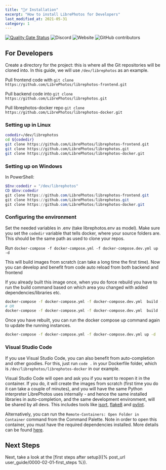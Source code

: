 ```yaml
---
title: "👷‍♂️ Installation"
excerpt: "How to install LibrePhotos for Developers"
last_modified_at: 2021-05-31
category: 1
---
```


[![Quality Gate Status](https://sonarcloud.io/api/project_badges/measure?project=LibrePhotos_ownphotos&metric=alert_status)](https://sonarcloud.io/dashboard?id=LibrePhotos_ownphotos) ![Discord](https://img.shields.io/discord/784619049208250388?style=plastic) ![Website](https://img.shields.io/website?down_color=lightgrey&down_message=offline&style=plastic&up_color=blue&up_message=online&url=https%3A%2F%2Flibrephotos.com) ![GitHub contributors](https://img.shields.io/github/contributors/librephotos/librephotos?style=plastic)

## For Developers

Create a directory for the project: this is where all the Git repositories will be cloned into. In this guide, we will
use `/dev/librephotos` as an example.

Pull frontend code with `git clone https://github.com/LibrePhotos/librephotos-frontend.git `

Pull backend code into `git clone https://github.com/LibrePhotos/librephotos.git `

Pull librephotos-docker repo `git clone https://github.com/LibrePhotos/librephotos-docker.git`

### Setting up in Linux

```bash
codedir=/dev/librephotos
cd ${codedir}
git clone https://github.com/LibrePhotos/librephotos-frontend.git
git clone https://github.com/LibrePhotos/librephotos.git
git clone https://github.com/LibrePhotos/librephotos-docker.git
```

### Setting up on Windows

In PowerShell:

```powershell
$Env:codedir = "/dev/librephotos"
CD $Env:codedir
git clone https://github.com/LibrePhotos/librephotos-frontend.git
git clone https://github.com/LibrePhotos/librephotos.git
git clone https://github.com/LibrePhotos/librephotos-docker.git
```

### Configuring the environment

Set the needed variables in .env (take librephotos.env as model). Make sure you set the `codedir` variable that tells
docker, where your source folders are. This should be the same path as used to clone your repos.

Run `docker-compose -f docker-compose.yml -f docker-compose.dev.yml up -d`

This will build images from scratch (can take a long time the first time). Now you can develop and benefit from code
auto reload from both backend and frontend

If you already built this image once, when you do force rebuild you have to run the build command based on which area
you changed with added dependencies/libraries etc.

```bash
docker-compose -f docker-compose.yml -f docker-compose.dev.yml  build --no-cache frontend
# OR
docker-compose -f docker-compose.yml -f docker-compose.dev.yml  build --no-cache backend
```

Once you have rebuilt, you can run the docker compose up command again to update the running instances.

```bash
docker-compose -f docker-compose.yml -f docker-compose.dev.yml up -d
```

### Visual Studio Code

If you use Visual Studio Code, you can also benefit from auto-completion and other goodies. For this, just run `code .`
in your Dockerfile folder, which is `/dev/librephotos/librephotos-docker` in our example.

Visual Studio Code will open and ask you if you want to reopen it in the container. If you do, it will create the images
from scratch (first time you do it can take a couple of minutes), and you will have the same Python interpreter
LibrePhotos uses internally - and hence the same installed libraries in auto-completion, and the same development
environment, will be shared by all devs. This includes tools like [isort](https://pycqa.github.io/isort/),
[flake8](https://flake8.pycqa.org/en/latest/) and [pylint](https://www.pylint.org/).

Alternatively, you can run the `Remote-Containers: Open Folder in Container` command from the Command Palette. Note
in order to open this container, you must have the required dependencies installed. More details can be found
[here](https://code.visualstudio.com/docs/remote/containers).

## Next Steps

Next, take a look at the [first steps after setup]({% post_url user_guide/0000-02-01-first_steps %}).
